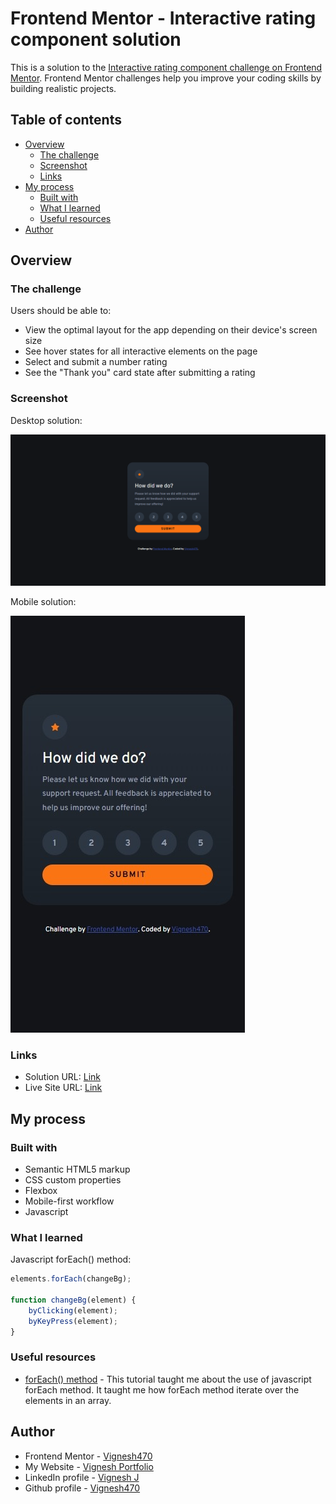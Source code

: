 # Frontend Mentor - Interactive rating component solution

This is a solution to the [Interactive rating component challenge on Frontend Mentor](https://www.frontendmentor.io/challenges/interactive-rating-component-koxpeBUmI). Frontend Mentor challenges help you improve your coding skills by building realistic projects. 

## Table of contents

- [Overview](#overview)
  - [The challenge](#the-challenge)
  - [Screenshot](#screenshot)
  - [Links](#links)
- [My process](#my-process)
  - [Built with](#built-with)
  - [What I learned](#what-i-learned)
  - [Useful resources](#useful-resources)
- [Author](#author)


## Overview

### The challenge

Users should be able to:

- View the optimal layout for the app depending on their device's screen size
- See hover states for all interactive elements on the page
- Select and submit a number rating
- See the "Thank you" card state after submitting a rating

### Screenshot

Desktop solution:

![](./design/desktop%20solution.png)

Mobile solution:

![](./design/mobile%20solution.jpeg)

### Links

- Solution URL: [Link](https://www.frontendmentor.io/solutions/interactive-rating-component-page---by-foreach-method-iHmDPLEB2s)
- Live Site URL: [Link](https://vignesh470.github.io/Interactive-rating-component/)

## My process

### Built with

- Semantic HTML5 markup
- CSS custom properties
- Flexbox
- Mobile-first workflow
- Javascript


### What I learned

Javascript forEach() method:
```js
elements.forEach(changeBg);

function changeBg(element) {
    byClicking(element);
    byKeyPress(element);
}
```

### Useful resources

- [forEach() method](https://developer.mozilla.org/en-US/docs/Web/JavaScript/Reference/Global_Objects/Array/forEach) - This tutorial taught me about the use of javascript forEach method. It taught me how forEach method iterate over the elements in an array.

## Author

- Frontend Mentor - [Vignesh470](https://www.frontendmentor.io/profile/Vignesh470)
- My Website - [Vignesh Portfolio](https://vignesh470.github.io/Vignesh-Portfolio-website)
- LinkedIn profile - [Vignesh J](https://www.linkedin.com/in/vignesh-j-005a6291/)
- Github profile - [Vignesh470](https://github.com/Vignesh470)
